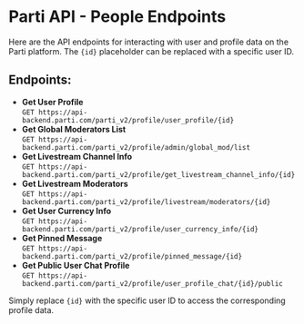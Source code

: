 <!DOCTYPE html>
<html lang="en">
<head>
    <meta charset="UTF-8">
    <meta name="viewport" content="width=device-width, initial-scale=1.0">
</head>
<body>
    <h1>Parti API - People Endpoints</h1>
    <p>Here are the API endpoints for interacting with user and profile data on the Parti platform. The <code>{id}</code> placeholder can be replaced with a specific user ID.</p>
    <h2>Endpoints:</h2>
    <ul>
        <li><b>Get User Profile</b><br>
            <code>GET https://api-backend.parti.com/parti_v2/profile/user_profile/{id}</code>
        </li>
        <li><b>Get Global Moderators List</b><br>
            <code>GET https://api-backend.parti.com/parti_v2/profile/admin/global_mod/list</code>
        </li>
        <li><b>Get Livestream Channel Info</b><br>
            <code>GET https://api-backend.parti.com/parti_v2/profile/get_livestream_channel_info/{id}</code>
        </li>
        <li><b>Get Livestream Moderators</b><br>
            <code>GET https://api-backend.parti.com/parti_v2/profile/livestream/moderators/{id}</code>
        </li>
        <li><b>Get User Currency Info</b><br>
            <code>GET https://api-backend.parti.com/parti_v2/profile/user_currency_info/{id}</code>
        </li>
        <li><b>Get Pinned Message</b><br>
            <code>GET https://api-backend.parti.com/parti_v2/profile/pinned_message/{id}</code>
        </li>
        <li><b>Get Public User Chat Profile</b><br>
            <code>GET https://api-backend.parti.com/parti_v2/profile/user_profile_chat/{id}/public</code>
        </li>
    </ul>
    <p>Simply replace <code>{id}</code> with the specific user ID to access the corresponding profile data.</p>
</body>
</html>
